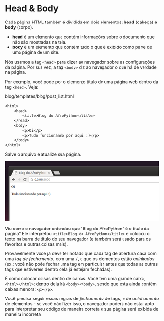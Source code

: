 # Head & Body

Cada página HTML também é dividida em dois elementos: **head** \(cabeça\) e **body** \(corpo\).

* **head** é um elemento que contém informações sobre o documento que não são mostradas na tela.
* **body** é um elemento que contém tudo o que é exibido como parte de uma página de um site.

Nós usamos a tag `<head>` para dizer ao navegador sobre as configurações da página. Por sua vez, a tag `<body>` diz ao navegador o que há de verdade na página.

Por exemplo, você pode por o elemento título de uma página web dentro da tag `<head>`. Veja:

blog/templates/blog/post\_list.html

```markup
<html>
    <head>
        <title>Blog do AfroPython</title>
    </head>
    <body>
        <p>Oi</p>
        <p>Tudo funcionando por aqui :)</p>
    </body>
</html>
```

Salve o arquivo e atualize sua página.

![](../.gitbook/assets/_step3.png)

Viu como o navegador entendeu que "Blog do AfroPython" é o título da página? Ele interpretou `<title>Blog do AfroPython</title>` e colocou o texto na barra de título do seu navegador \(e também será usado para os favoritos e outras coisas mais\).

Provavelmente você já deve ter notado que cada tag de abertura casa com uma _tag de fechamento_, com uma `/`, e que os elementos estão _aninhados_ \(ex.: você não pode fechar uma tag em particular antes que todas as outras tags que estiverem dentro dela já estejam fechadas\).

É como colocar coisas dentro de caixas. Você tem uma grande caixa, `<html></html>`; dentro dela há `<body></body>`, sendo que esta ainda contém caixas menors: `<p></p>`.

Você precisa seguir essas regras de _fechamento_ de tags, e de _aninhamento_ de elementos - se você não fizer isso, o navegador poderá não estar apto para interpretar seu código de maneira correta e sua página será exibida de maneira incorreta.

